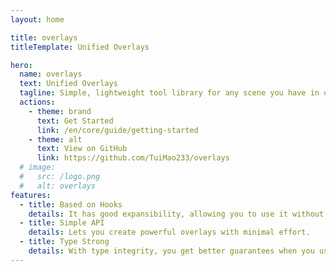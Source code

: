 ```yaml
---
layout: home

title: overlays
titleTemplate: Unified Overlays

hero:
  name: overlays
  text: Unified Overlays
  tagline: Simple, lightweight tool library for any scene you have in overlay.
  actions:
    - theme: brand
      text: Get Started
      link: /en/core/guide/getting-started
    - theme: alt
      text: View on GitHub
      link: https://github.com/TuiMao233/overlays
  # image:
  #   src: /logo.png
  #   alt: overlays
features:
  - title: Based on Hooks
    details: It has good expansibility, allowing you to use it without any constraints.
  - title: Simple API
    details: Lets you create powerful overlays with minimal effort.
  - title: Type Strong
    details: With type integrity, you get better guarantees when you use it, it's up to you.
---
```

